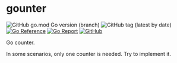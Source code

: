 # gounter

![GitHub go.mod Go version (branch)](https://img.shields.io/github/go-mod/go-version/gemone/gounter/main)
![GitHub tag (latest by date)](https://img.shields.io/github/v/tag/gemone/gounter?label=version)
[![Go Reference](https://pkg.go.dev/badge/github.com/gemone/gounter.svg)](https://pkg.go.dev/github.com/gemone/gounter)
[![Go Report](https://goreportcard.com/badge/github.com/gemone/gounter)](https://goreportcard.com/report/github.com/gemone/gounter)
[![GitHub](https://img.shields.io/github/license/gemone/gounter)](https://github.com/gemone/gounter/blob/main/LICENSE)


Go counter.

In some scenarios, only one counter is needed.
Try to implement it.
